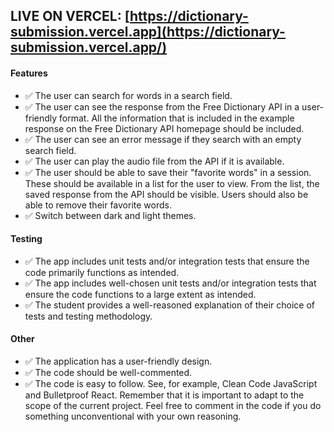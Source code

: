 ## LIVE ON VERCEL: [https://dictionary-submission.vercel.app](https://dictionary-submission.vercel.app/)

#### Features
* ✅ The user can search for words in a search field.
* ✅ The user can see the response from the Free Dictionary API in a user-friendly format. All the information that is included in the example response on the Free Dictionary API homepage should be included.
* ✅ The user can see an error message if they search with an empty search field.
* ✅ The user can play the audio file from the API if it is available.
* ✅ The user should be able to save their "favorite words" in a session. These should be available in a list for the user to view. From the list, the saved response from the API should be visible. Users should also be able to remove their favorite words.
* ✅ Switch between dark and light themes.

#### Testing
* ✅ The app includes unit tests and/or integration tests that ensure the code primarily functions as intended.
* ✅ The app includes well-chosen unit tests and/or integration tests that ensure the code functions to a large extent as intended.
* ✅ The student provides a well-reasoned explanation of their choice of tests and testing methodology.

#### Other 
* ✅ The application has a user-friendly design.
* ✅ The code should be well-commented.
* ✅ The code is easy to follow. See, for example, Clean Code JavaScript and Bulletproof React. Remember that it is important to adapt to the scope of the current project. Feel free to comment in the code if you do something unconventional with your own reasoning.
